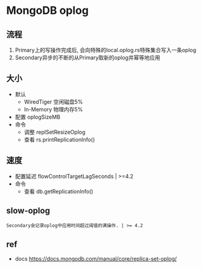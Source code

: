 # MongoDB oplog

## 流程

1. Primary上的写操作完成后, 会向特殊的local.oplog.rs特殊集合写入一条oplog
2. Secondary异步的不断的从Primary取新的oplog并幂等地应用

## 大小

- 默认
  - WiredTiger 空闲磁盘5%
  - In-Memory 物理内存5%
- 配置 oplogSizeMB
- 命令
  - 调整 replSetResizeOplog
  - 查看 rs.printReplicationInfo()

## 速度

- 配置延迟 flowControlTargetLagSeconds | >=4.2
- 命令
  - 查看 db.getReplicationInfo()

## slow-oplog

    Secondary会记录oplog中应用时间超过阈值的满操作. | >= 4.2

## ref

- docs <https://docs.mongodb.com/manual/core/replica-set-oplog/>